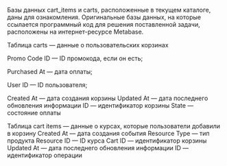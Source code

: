 Базы данных cart_items и carts, расположенные в текущем каталоге, даны для ознакомления. Оригинальные базы данных, на которые ссылается программный код для решения
поставленной задачи, расположены на интернет-ресурсе Metabase.

Таблица carts — данные о пользовательских корзинах

Promo Code ID — ID промокода, если он есть;

Purchased At — дата оплаты;

User ID — ID пользователя;

Created At — дата создания корзины
Updated At — дата последнего обновления информации
ID — идентификатор корзины
State — состояние оплаты

Таблица cart items — данные о курсах, которые пользователи добавили в корзину
Created At — дата создания события
Resource Type — тип продукта
Resource ID — ID курса
Cart ID — идентификатор корзины
Updated At — дата последнего обновления информации
ID — идентификатор операции
